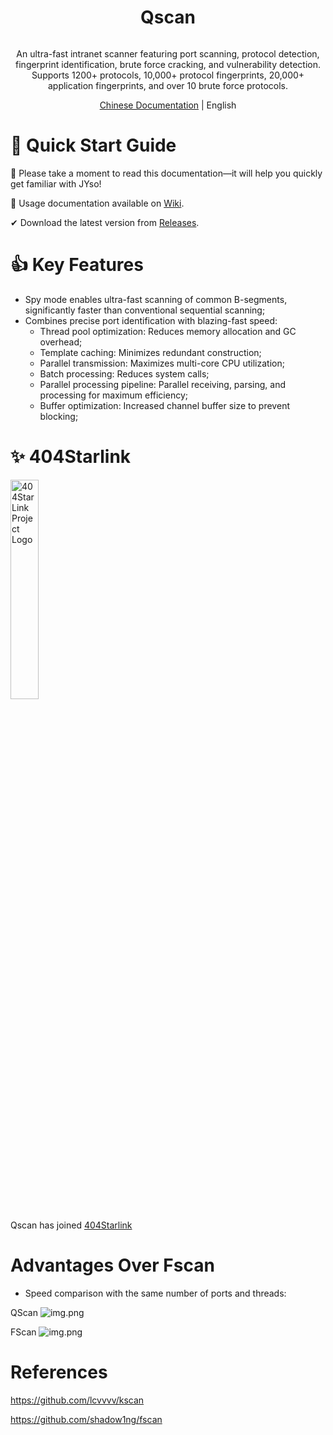 <h1 align="center"> Qscan </h1>

<p align="center">
<img src="https://img.shields.io/badge/go-1.23-blue"  alt=""/>

<p align="center"> An ultra-fast intranet scanner featuring port scanning, protocol detection, fingerprint identification, brute force cracking, and vulnerability detection. Supports 1200+ protocols, 10,000+ protocol fingerprints, 20,000+ application fingerprints, and over 10 brute force protocols. </p>

<p align="center"> <a href="README.md">Chinese Documentation</a> | English </p>

# 🚀 Quick Start Guide

📢 Please take a moment to read this documentation—it will help you quickly get familiar with JYso!

🧐 Usage documentation available on [Wiki](https://github.com/qi4L/qscan/wiki).

✔ Download the latest version from [Releases](https://github.com/qi4L/qscan/releases).

# 👍 Key Features

+ Spy mode enables ultra-fast scanning of common B-segments, significantly faster than conventional sequential scanning;
+ Combines precise port identification with blazing-fast speed:
    + Thread pool optimization: Reduces memory allocation and GC overhead;
    + Template caching: Minimizes redundant construction;
    + Parallel transmission: Maximizes multi-core CPU utilization;
    + Batch processing: Reduces system calls;
    + Parallel processing pipeline: Parallel receiving, parsing, and processing for maximum efficiency;
    + Buffer optimization: Increased channel buffer size to prevent blocking;

# ✨ 404Starlink
<img src="https://raw.githubusercontent.com/knownsec/404StarLink-Project/master/logo.png" alt="404StarLink Project Logo" width="30%" loading="lazy">

Qscan has joined [404Starlink](https://github.com/knownsec/404StarLink)

# Advantages Over Fscan

+ Speed comparison with the same number of ports and threads:

QScan
![img.png](assets/qscan速度.png)

FScan
![img.png](assets/FScan.png)

# References

https://github.com/lcvvvv/kscan

https://github.com/shadow1ng/fscan